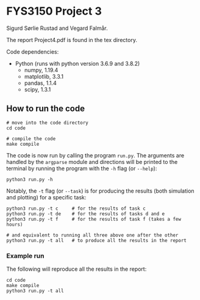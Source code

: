 # FYS3150 Project 3
Sigurd Sørlie Rustad and Vegard Falmår.

The report Project4.pdf is found in the tex directory.

Code dependencies:
- Python (runs with python version 3.6.9 and 3.8.2)
    - numpy, 1.19.4
    - matplotlib, 3.3.1
    - pandas, 1.1.4
    - scipy, 1.3.1

## How to run the code
```
# move into the code directory
cd code

# compile the code
make compile
```

The code is now run by calling the program `run.py`. The arguments are handled
by the `argparse` module and directions will be printed to the terminal by
running the program with the `-h` flag (or `--help`):
```
python3 run.py -h
```

Notably, the `-t` flag (or `--task`) is for producing the results (both
simulation and plotting) for a specific task:
```
python3 run.py -t c     # for the results of task c
python3 run.py -t de    # for the results of tasks d and e
python3 run.py -t f     # for the results of task f (takes a few hours)

# and equivalent to running all three above one after the other
python3 run.py -t all   # to produce all the results in the report
```

### Example run
The following will reproduce all the results in the report:
```
cd code
make compile
python3 run.py -t all
```
